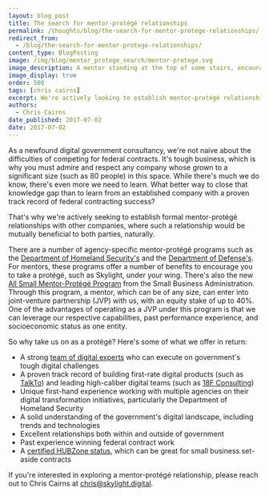 ```yaml
---
layout: blog_post
title: The search for mentor-protégé relationships
permalink: /thoughts/blog/the-search-for-mentor-protege-relationships/
redirect_from:
  - /blog/the-search-for-mentor-protege-relationships/
content_type: BlogPosting
image: /img/blog/mentor_protege_search/mentor-protege.svg
image_description: A mentor standing at the top of some stairs, encouraging the protégé to ascend up.
image_display: true
order: 500
tags: [chris cairns]
excerpt: We're actively looking to establish mentor-protégé relationships with companies interested in joint, ongoing pursuit of digital project opportunities.
authors:
  - Chris Cairns
date_published: 2017-07-02
date: 2017-07-02
---
```

As a newfound digital government consultancy, we're not naive about the difficulties of competing for federal contracts. It's tough business, which is why you must admire and respect any company whose grown to a significant size (such as 80 people) in this space. While there's much we do know, there's even more we need to learn. What better way to close that knowledge gap than to learn from an established company with a proven track record of federal contracting success?

That's why we're actively seeking to establish formal mentor-protégé relationships with other companies, where such a relationship would be mutually beneficial to both parties, naturally.

There are a number of agency-specific mentor-protégé programs such as the <a href="https://www.dhs.gov/mentor-protege-program">Department of Homeland Security's</a> and the <a href="http://www.acq.osd.mil/osbp/sb/programs/mpp/participate.shtml">Department of Defense's</a>. For mentors, these programs offer a number of benefits to encourage you to take a protégé, such as Skylight, under your wing. There's also the new <a href="https://www.sba.gov/contracting/government-contracting-programs/all-small-mentor-protege-program">All Small Mentor-Protégé Program</a> from the Small Business Administration. Through this program, a mentor, which can be of any size, can enter into joint-venture partnership (JVP) with us, with an equity stake of up to 40%. One of the advantages of operating as a JVP under this program is that we can leverage our respective capabilities, past performance experience, and socioeconomic status as one entity.

So why take us on as a protégé? Here's some of what we offer in return:

- A strong [team of digital experts](/company/about/#meet-the-team) who can execute on government's tough digital challenges
- A proven track record of building first-rate digital products (such as [TalkTo](/work/experience/talkto/)) and leading high-caliber digital teams (such as [18F Consulting](/work/experience/18f-consulting/))
- Unique first-hand experience working with multiple agencies on their digital transformation initiatives, particularly the Department of Homeland Security
- A solid understanding of the government's digital landscape, including trends and technologies
- Excellent relationships both within and outside of government
- Past experience winning federal contract work
- A <a href="https://www.sba.gov/contracting/government-contracting-programs/hubzone-program">
certified HUBZone status</a>, which can be great for small business set-aside contracts

If you're interested in exploring a mentor-protégé relationship, please reach out to Chris Cairns at <a href="mailto:chris@skylight.digital">chris@skylight.digital</a>.
